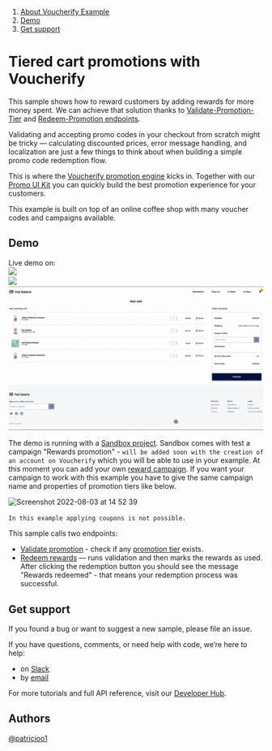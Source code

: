 1. [About Voucherify Example](#voucherify-example)
2. [Demo](#demo)
3. [Get support](#support)


# Tiered cart promotions with Voucherify <a id="voucherify-example"></a>

This sample shows how to reward customers by adding rewards for more money spent. We can achieve that solution thanks to [Validate-Promotion-Tier](https://docs.voucherify.io/reference/validate-promotions-1) and [Redeem-Promotion endpoints](https://docs.voucherify.io/reference/redeem-stacked-discounts).

Validating and accepting promo codes in your checkout from scratch might be tricky — calculating discounted prices, error message handling, and localization are just a few things to think about when building a simple promo code redemption flow.

This is where the [Voucherify promotion engine](https://docs.voucherify.io/docs) kicks in. Together with our [Promo UI Kit](https://www.figma.com/community/file/1100356622702326488) you can quickly build the best promotion experience for your customers.

This example is built on top of an online coffee shop with many voucher codes and campaigns available.

## Demo <a id="demo"></a>

Live demo on:<br>
[<img src="https://cdn.icon-icons.com/icons2/2699/PNG/512/heroku_logo_icon_169035.png" width="100px"/>](https://voucherify-examples-next.herokuapp.com/tiered-cart-promotions)<br>
[<img src="https://user-images.githubusercontent.com/77458595/182553794-59bf31fe-91b9-4ebe-b468-d466b0bb73b2.svg" width="100px" />]()
![](https://github.com/voucherify-samples/voucher-code-redemption/blob/main/free_shipping.gif)

The demo is running with a [Sandbox project](https://docs.voucherify.io/docs/testing). Sandbox comes with test a campaign "Rewards promotion" - ```will be added soon with the creation of an account on Voucherify``` which you will be able to use in your example. At this moment you can add your own [reward campaign](https://support.voucherify.io/article/519-create-cart-level-promotions). If you want your campaign to work with this example you have to give the same campaign name and properties of promotion tiers like below.

<img width="1189" alt="Screenshot 2022-08-03 at 14 52 39" src="https://user-images.githubusercontent.com/77458595/182775604-db10d656-f9f8-410f-ad74-6aa746ba4727.png">

```In this example applying coupons is not possible.```

This sample calls two endpoints:

* [Validate promotion](https://docs.voucherify.io/reference/validate-promotions-1) - check if any [promotion tier](https://docs.voucherify.io/docs/promotion-tier) exists.
* [Redeem rewards](https://docs.voucherify.io/reference/redeem-stacked-discounts) — runs validation and then marks the rewards as used. After clicking the redemption button you should see the message "Rewards redeemed" - that means your redemption process was successful.

## Get support <a id="support"></a>

If you found a bug or want to suggest a new sample, please file an issue.

If you have questions, comments, or need help with code, we’re here to help:
* on [Slack](https://www.voucherify.io/community)
* by [email](https://www.voucherify.io/contact-support)

For more tutorials and full API reference, visit our [Developer Hub](https://docs.voucherify.io).

## Authors
[@patricioo1](https://github.com/patricioo1)
